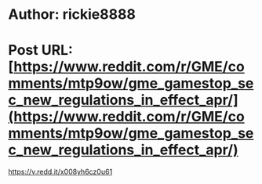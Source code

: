 # Author: rickie8888
# Post URL: [https://www.reddit.com/r/GME/comments/mtp9ow/gme_gamestop_sec_new_regulations_in_effect_apr/](https://www.reddit.com/r/GME/comments/mtp9ow/gme_gamestop_sec_new_regulations_in_effect_apr/)


https://v.redd.it/x008yh6cz0u61